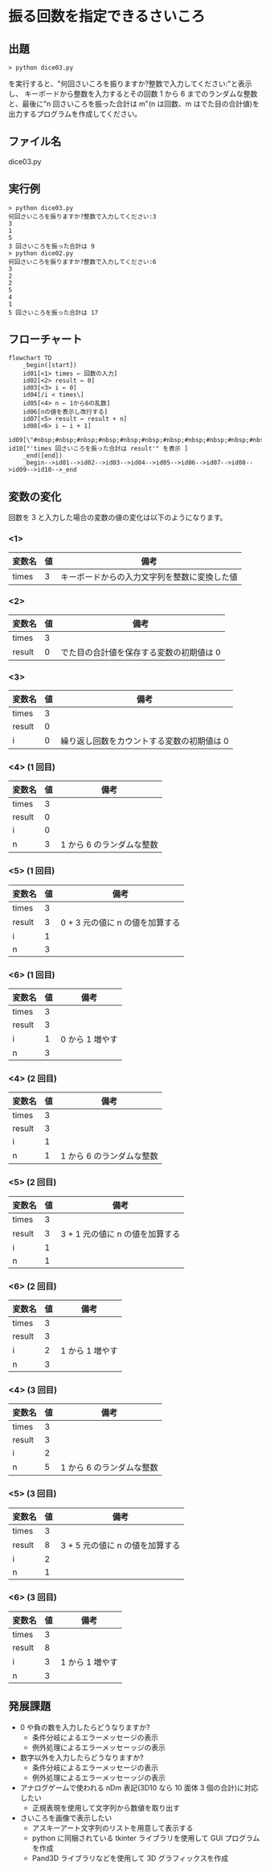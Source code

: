 # 振る回数を指定できるさいころ

## 出題

```shell
> python dice03.py
```

を実行すると、"何回さいころを振りますか?整数で入力してください:"と表示し、
キーボードから整数を入力するとその回数 1 から 6 までのランダムな整数と、最後に"n 回さいころを振った合計は m"(n は回数、m はでた目の合計値)を出力するプログラムを作成してください。

## ファイル名

dice03.py

## 実行例

```sell:出力例
> python dice03.py
何回さいころを振りますか?整数で入力してください:3
3
1
5
3 回さいころを振った合計は 9
> python dice02.py
何回さいころを振りますか?整数で入力してください:6
3
2
2
5
4
1
5 回さいころを振った合計は 17

```

## フローチャート

```mermaid
flowchart TD
    _begin([start])
    id01[<1> times ← 回数の入力]
    id02[<2> result ← 0]
    id03[<3> i ← 0]
    id04[/i < times\]
    id05[<4> n ← 1から6の乱数]
    id06[nの値を表示し改行する]
    id07[<5> result ← result + n]
    id08[<6> i ← i + 1]
    id09[\"#nbsp;#nbsp;#nbsp;#nbsp;#nbsp;#nbsp;#nbsp;#nbsp;#nbsp;#nbsp;#nbsp;#nbsp;#nbsp;#nbsp;"/]
id10["'times 回さいころを振った合計は result'" を表示 ]
    _end([end])
    _begin-->id01-->id02-->id03-->id04-->id05-->id06-->id07-->id08-->id09-->id10-->_end
```

## 変数の変化

回数を 3 と入力した場合の変数の値の変化は以下のようになります。

### <1>

| 変数名 | 値  | 備考                                         |
| ------ | --- | -------------------------------------------- |
| times  | 3   | キーボードからの入力文字列を整数に変換した値 |

### <2>

| 変数名 | 値  | 備考                                     |
| ------ | --- | ---------------------------------------- |
| times  | 3   |                                          |
| result | 0   | でた目の合計値を保存する変数の初期値は 0 |

### <3>

| 変数名 | 値  | 備考                                       |
| ------ | --- | ------------------------------------------ |
| times  | 3   |                                            |
| result | 0   |                                            |
| i      | 0   | 繰り返し回数をカウントする変数の初期値は 0 |

### <4> (1 回目)

| 変数名 | 値  | 備考                      |
| ------ | --- | ------------------------- |
| times  | 3   |                           |
| result | 0   |                           |
| i      | 0   |                           |
| n      | 3   | 1 から 6 のランダムな整数 |

### <5> (1 回目)

| 変数名 | 値  | 備考                            |
| ------ | --- | ------------------------------- |
| times  | 3   |                                 |
| result | 3   | 0 + 3 元の値に n の値を加算する |
| i      | 1   |                                 |
| n      | 3   |                                 |

### <6> (1 回目)

| 変数名 | 値  | 備考            |
| ------ | --- | --------------- |
| times  | 3   |                 |
| result | 3   |                 |
| i      | 1   | 0 から 1 増やす |
| n      | 3   |                 |

### <4> (2 回目)

| 変数名 | 値  | 備考                      |
| ------ | --- | ------------------------- |
| times  | 3   |                           |
| result | 3   |                           |
| i      | 1   |                           |
| n      | 1   | 1 から 6 のランダムな整数 |

### <5> (2 回目)

| 変数名 | 値  | 備考                            |
| ------ | --- | ------------------------------- |
| times  | 3   |                                 |
| result | 3   | 3 + 1 元の値に n の値を加算する |
| i      | 1   |                                 |
| n      | 1   |                                 |

### <6> (2 回目)

| 変数名 | 値  | 備考            |
| ------ | --- | --------------- |
| times  | 3   |                 |
| result | 3   |                 |
| i      | 2   | 1 から 1 増やす |
| n      | 3   |                 |

### <4> (3 回目)

| 変数名 | 値  | 備考                      |
| ------ | --- | ------------------------- |
| times  | 3   |                           |
| result | 3   |                           |
| i      | 2   |                           |
| n      | 5   | 1 から 6 のランダムな整数 |

### <5> (3 回目)

| 変数名 | 値  | 備考                            |
| ------ | --- | ------------------------------- |
| times  | 3   |                                 |
| result | 8   | 3 + 5 元の値に n の値を加算する |
| i      | 2   |                                 |
| n      | 1   |                                 |

### <6> (3 回目)

| 変数名 | 値  | 備考            |
| ------ | --- | --------------- |
| times  | 3   |                 |
| result | 8   |                 |
| i      | 3   | 1 から 1 増やす |
| n      | 3   |                 |

## 発展課題

- 0 や負の数を入力したらどうなりますか?
  - 条件分岐によるエラーメッセージの表示
  - 例外処理によるエラーメッセーッジの表示
- 数字以外を入力したらどうなりますか?
  - 条件分岐によるエラーメッセージの表示
  - 例外処理によるエラーメッセーッジの表示
- アナログゲームで使われる nDm 表記(3D10 なら 10 面体 3 個の合計)に対応したい
  - 正規表現を使用して文字列から数値を取り出す
- さいころを画像で表示したい
  - アスキーアート文字列のリストを用意して表示する
  - python に同梱されている tkinter ライブラリを使用して GUI プログラムを作成
  - Pand3D ライブラリなどを使用して 3D グラフィックスを作成
